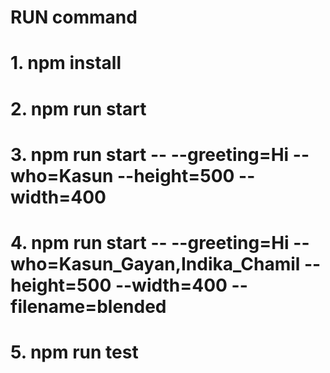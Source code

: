 # RUN command
# 1. npm install
# 2. npm run start
# 3. npm run start -- --greeting=Hi --who=Kasun --height=500 --width=400
# 4. npm run start -- --greeting=Hi --who=Kasun_Gayan,Indika_Chamil --height=500 --width=400 --filename=blended
# 5. npm run test